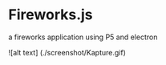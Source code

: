 # Fireworks.js
a fireworks application using P5 and electron

![alt text] (./screenshot/Kapture.gif)

